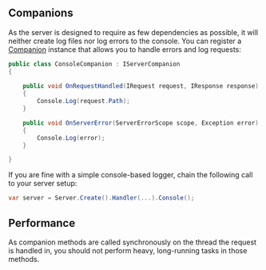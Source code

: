 ﻿## Companions

As the server is designed to require as few dependencies as possible, it will neither create log files
nor log errors to the console. You can register a [Companion](https://github.com/Kaliumhexacyanoferrat/GenHTTP/blob/master/API/Infrastructure/IServerCompanion.cs)
instance that allows you to handle errors and log requests:

```csharp
public class ConsoleCompanion : IServerCompanion
{
 
    public void OnRequestHandled(IRequest request, IResponse response)
    {
        Console.Log(request.Path);
    }

    public void OnServerError(ServerErrorScope scope, Exception error)
    {
        Console.Log(error);
    }

}
```

If you are fine with a simple console-based logger, chain the following call to your server setup:

```csharp
var server = Server.Create().Handler(...).Console();
```

## Performance

As companion methods are called synchronously on the thread the request is handled in,
you should not perform heavy, long-running tasks in those methods.